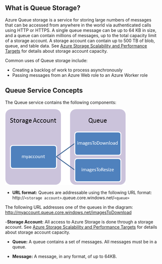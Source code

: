 ## What is Queue Storage?

Azure Queue storage is a service for storing large numbers of
messages that can be accessed from anywhere in the world via
authenticated calls using HTTP or HTTPS. A single queue message can be
up to 64 KB in size, and a queue can contain millions of messages, up to the
total capacity limit of a storage account. A storage account can contain up to 500 TB of blob, queue, and table data. See [Azure Storage Scalability and Performance Targets](http://msdn.microsoft.com/library/azure/dn249410.aspx) for details about storage account capacity.

Common uses of Queue storage include:

-   <span>Creating a backlog of work to process asynchronously</span>
-   Passing messages from an Azure Web role to an Azure
    Worker role

## Queue Service Concepts

The Queue service contains the following components:

![Queue1](./media/storage-queue-concepts-include/queue1.png)


- **URL format:** Queues are addressable using the following URL format:   
	http://`<storage account>`.queue.core.windows.net/`<queue>` 
      
The following URL addresses one of the queues in the diagram:  
	http://myaccount.queue.core.windows.net/imagesToDownload

-**Storage Account:** All access to Azure Storage is done through a storage account. See [Azure Storage Scalability and Performance Targets](../articles/storage/storage-scalability-targets.md) for details about storage account capacity.

- **Queue:** A queue contains a set of messages. All messages must be in a queue.

- **Message:** A message, in any format, of up to 64KB.


